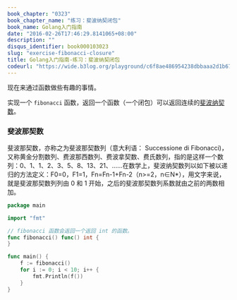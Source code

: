 ```yaml
---
book_chapter: "0323"
book_chapter_name: "练习：斐波纳契闭包"
book_name: Golang入门指南
date: "2016-02-26T17:46:29.8141065+08:00"
description: ""
disqus_identifier: book000103023
slug: "exercise-fibonacci-closure"
title: Golang入门指南-练习：斐波纳契闭包
codeurl: "https://wide.b3log.org/playground/c6f8ae486954238dbbaaa2d1b67bb6b5.go"
---
```

现在来通过函数做些有趣的事情。

实现一个 `fibonacci` 函数，返回一个函数（一个闭包）可以返回连续的[斐波纳契数](http://baike.baidu.com/link?url=PZ5EENdhu5AkY9FBG7U3JdR-b8gxFLRpgDT14lpkXfb2DxYUv9thixmvg6TxJrRXlhT30vp8Uo9gXG84ji3Jpq)。

### 斐波那契数
斐波那契数，亦称之为斐波那契数列（意大利语： Successione di Fibonacci)，又称黄金分割数列、费波那西数列、费波拿契数、费氏数列，指的是这样一个数列：0、1、1、2、3、5、8、13、21、……在数学上，斐波纳契数列以如下被以递归的方法定义：F0=0，F1=1，Fn=Fn-1+Fn-2（n>=2，n∈N*），用文字来说，就是斐波那契数列列由 0 和 1 开始，之后的斐波那契数列系数就由之前的两数相加。

```go
package main

import "fmt"

// fibonacci 函数会返回一个返回 int 的函数。
func fibonacci() func() int {
}

func main() {
	f := fibonacci()
	for i := 0; i < 10; i++ {
		fmt.Println(f())
	}
}

```

